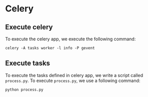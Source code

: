 # Celery

## Execute celery 
To execute the celery app, we execute the following command:
```
celery -A tasks worker -l info -P gevent
```

## Execute tasks 
To execute the tasks defined in celery app, we write a script called `process.py`. To execute `process.py`, we use a following command:
```
python process.py
```

